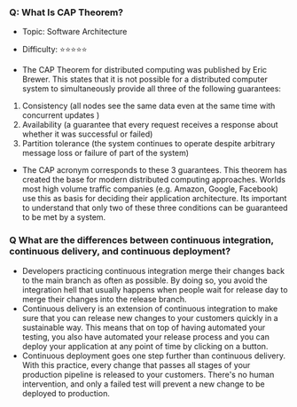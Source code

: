 
### Q: What Is CAP Theorem?
- Topic: Software Architecture
- Difficulty: ⭐⭐⭐⭐⭐

- The CAP Theorem for distributed computing was published by Eric Brewer. This states that it is not possible for a distributed computer system to simultaneously provide all three of the following guarantees:

1. Consistency (all nodes see the same data even at the same time with concurrent updates )
2. Availability (a guarantee that every request receives a response about whether it was successful or failed)
3. Partition tolerance (the system continues to operate despite arbitrary message loss or failure of part of the system)
- The CAP acronym corresponds to these 3 guarantees. This theorem has created the base for modern distributed computing approaches. Worlds most high volume traffic companies (e.g. Amazon, Google, Facebook) use this as basis for deciding their application architecture. Its important to understand that only two of these three conditions can be guaranteed to be met by a system.

### Q What are the differences between continuous integration, continuous delivery, and continuous deployment?<dev ops>
- Developers practicing continuous integration merge their changes back to the main branch as often as possible. By doing so, you avoid the integration hell that usually happens when people wait for release day to merge their changes into the release branch.
- Continuous delivery is an extension of continuous integration to make sure that you can release new changes to your customers quickly in a sustainable way. This means that on top of having automated your testing, you also have automated your release process and you can deploy your application at any point of time by clicking on a button.
-  Continuous deployment goes one step further than continuous delivery. With this practice, every change that passes all stages of your production pipeline is released to your customers. There's no human intervention, and only a failed test will prevent a new change to be deployed to production.
